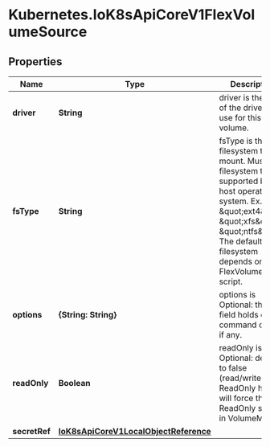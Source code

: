 # Kubernetes.IoK8sApiCoreV1FlexVolumeSource

## Properties

Name | Type | Description | Notes
------------ | ------------- | ------------- | -------------
**driver** | **String** | driver is the name of the driver to use for this volume. | 
**fsType** | **String** | fsType is the filesystem type to mount. Must be a filesystem type supported by the host operating system. Ex. \&quot;ext4\&quot;, \&quot;xfs\&quot;, \&quot;ntfs\&quot;. The default filesystem depends on FlexVolume script. | [optional] 
**options** | **{String: String}** | options is Optional: this field holds extra command options if any. | [optional] 
**readOnly** | **Boolean** | readOnly is Optional: defaults to false (read/write). ReadOnly here will force the ReadOnly setting in VolumeMounts. | [optional] 
**secretRef** | [**IoK8sApiCoreV1LocalObjectReference**](IoK8sApiCoreV1LocalObjectReference.md) |  | [optional] 


